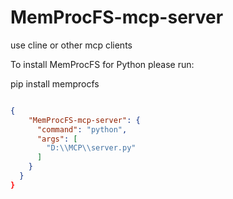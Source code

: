 # MemProcFS-mcp-server

use cline or other mcp clients

To install MemProcFS for Python please run:

pip install memprocfs


```json

{
    "MemProcFS-mcp-server": {
      "command": "python",
      "args": [
        "D:\\MCP\\server.py"
      ]
    }
  }
}
```








